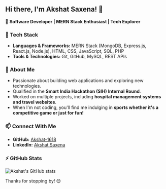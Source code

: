 ## Hi there, I'm Akshat Saxena! 👋

🚀 **Software Developer | MERN Stack Enthusiast | Tech Explorer**

### 🔧 Tech Stack
- **Languages & Frameworks:** MERN Stack (MongoDB, Express.js, React.js, Node.js), HTML, CSS, JavaScript, SQL, PHP
- **Tools & Technologies:** Git, GitHub, MySQL, REST APIs

### 🎯 About Me
- Passionate about building web applications and exploring new technologies.
- Qualified in the **Smart India Hackathon (SIH) Internal Round**.
- Worked on multiple projects, including **hospital management systems and travel websites**.
- When I'm not coding, you'll find me indulging in **sports whether it's a competitive game or just for fun!**

### 📫 Connect With Me
- **GitHub:** [Akshat-1618](https://github.com/Akshat-1618)
- **LinkedIn:** [Akshat Saxena](https://www.linkedin.com/in/akshat-saxena-16ba90284/)

### ⚡ GitHub Stats
![Akshat's GitHub stats](https://github-readme-stats.vercel.app/api?username=Akshat-1618&show_icons=true&theme=radical)

Thanks for stopping by! 😊
